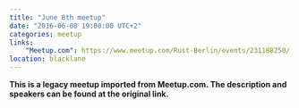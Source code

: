 ```yaml
---
title: "June 8th meetup"
date: "2016-06-08 19:00:00 UTC+2"
categories: meetup 
links:
    "Meetup.com": https://www.meetup.com/Rust-Berlin/events/231188250/
location: blacklane
---
```


<strong>This is a legacy meetup imported from Meetup.com. The description and speakers can be found at the original link.</strong>